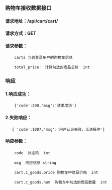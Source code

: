 ### 购物车接收数据接口

#### 请求地址：/api/cart/cart/

#### 请求方式：GET

#### 请求参数：
        
        carts 当前登录用户的购物车信息
        
        total_price： 计算勾选的商品总价  int
        
### 响应

#### 1.响应成功：

        {'code':200,'msg':'请求成功'}
        
#### 2.失败响应：
        
       { 'code':1007,'msg':'用户认证失败，无法操作'}
        
        
#### 响应参数：

        code  状态码  int
    
        msg  响应信息 string
         
        cart.c_goods.price 购物车中商品价格  int
        
        cart.c_goods.num  购物车中勾选的商品数量  int
